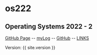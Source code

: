 # os222
## Operating Systems 2022 - 2

[GitHub Page](https://nlexi.github.io/os222/) -- 
[myLog](https://github.com/NLexi/os222/blob/main/mylog.txt) -- 
[GitHub](https://github.com/NLexi/os222) -- 
[LINKS](https://github.com/NLexi/os222/LINKS/)

Version: {{ site.version }}
